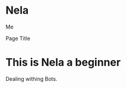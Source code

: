 # Nela
Me
<!DOCTYPE html>
<html>
<head>
<My hobby is reading tales>Page Title</Hard worker>
</head>
<body>

<h1>This is Nela a beginner</h1>
<p>Dealing withing Bots.</p>

</body>
</html>
